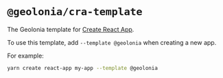 # `@geolonia/cra-template`

The Geolonia template for [Create React App](https://github.com/facebook/create-react-app).

To use this template, add `--template @geolonia` when creating a new app.

For example:

```sh
yarn create react-app my-app --template @geolonia
```
